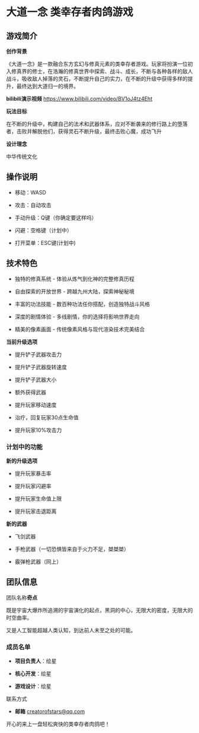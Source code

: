 # 大道一念 类幸存者肉鸽游戏

## 游戏简介

**创作背景**

《大道一念》是一款融合东方玄幻与修真元素的类幸存者游戏。玩家将扮演一位初入修真界的修士，在浩瀚的修真世界中探索、战斗、成长，不断与各种各样的敌人战斗，吸收敌人掉落的灵石，不断提升自己的实力，在不断的升级中获得多样的提升，最终达到大道归一的境界。

**bilibili演示视频** https://www.bilibili.com/video/BV1oJ4tz4Eht

**玩法目标**

在不断的升级中，构建自己的法术和武器体系，应对不断袭来的修行路上的堕落者，击败并解脱他们，获得灵石不断升级，最终击败心魔，成功飞升

**设计理念**

中华传统文化

## 操作说明

- 移动：WASD

- 攻击：自动攻击

- 手动升级：Q键（你确定要这样吗）

- 闪避：空格键（计划中）

- 打开菜单：ESC键(计划中)

## 技术特色

- 独特的修真系统 - 体验从炼气到化神的完整修真历程

- 自由探索的开放世界 - 跨越九州大陆，探索神秘秘境

- 丰富的功法技能 - 数百种功法任你搭配，创造独特战斗风格

- 深度的剧情体验 - 多线剧情，你的选择将影响世界走向

- 精美的像素画面 - 传统像素风格与现代渲染技术完美结合

**当前升级选项**

+ 提升铲子武器攻击力

+ 提升铲子武器旋转速度

+ 提升铲子武器大小

+ 额外获得武器

+ 提升玩家移动速度

+ 治疗，回复玩家30点生命值

+ 提升玩家10%攻击力

### 计划中的功能

**新的升级选项**

+ 提升玩家暴击率

+ 提升玩家闪避率

+ 提升玩家生命值上限

+ 提升玩家击退距离

**新的武器**

+ 飞剑武器

+ 手枪武器（一切恐惧皆来自于火力不足，桀桀桀）

+ 霰弹枪武器（同上）

## 团队信息

团队名称**奇点**

既是宇宙大爆炸所追溯的宇宙演化的起点，黑洞的中心，无限大的密度，无限大的时空曲率。

又是人工智能超越人类认知，到达前人未至之处的可能。

### 成员名单

- **项目负责人**：绘星

- **核心开发**：绘星

- **游戏设计**：绘星

联系方式

+ **邮箱** creatorofstars@qq.com

开心的来上一盘轻松爽快的类幸存者肉鸽吧！
